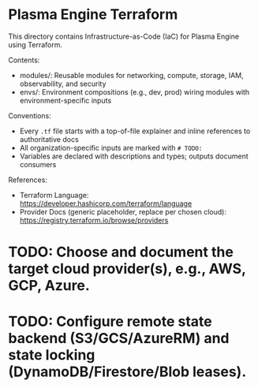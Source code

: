 # Plasma Engine Terraform

This directory contains Infrastructure-as-Code (IaC) for Plasma Engine using Terraform.

Contents:
- modules/: Reusable modules for networking, compute, storage, IAM, observability, and security
- envs/: Environment compositions (e.g., dev, prod) wiring modules with environment-specific inputs

Conventions:
- Every `.tf` file starts with a top-of-file explainer and inline references to authoritative docs
- All organization-specific inputs are marked with `# TODO:`
- Variables are declared with descriptions and types; outputs document consumers

References:
- Terraform Language: https://developer.hashicorp.com/terraform/language
- Provider Docs (generic placeholder, replace per chosen cloud): https://registry.terraform.io/browse/providers

# TODO: Choose and document the target cloud provider(s), e.g., AWS, GCP, Azure.
# TODO: Configure remote state backend (S3/GCS/AzureRM) and state locking (DynamoDB/Firestore/Blob leases).

